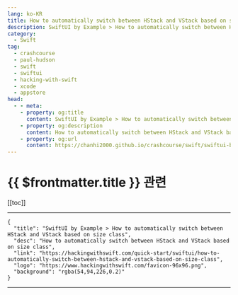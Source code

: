 ```yaml
---
lang: ko-KR
title: How to automatically switch between HStack and VStack based on size class
description: SwiftUI by Example > How to automatically switch between HStack and VStack based on size class
category:
  - Swift
tag: 
  - crashcourse
  - paul-hudson
  - swift
  - swiftui
  - hacking-with-swift
  - xcode
  - appstore
head:
  - - meta:
    - property: og:title
      content: SwiftUI by Example > How to automatically switch between HStack and VStack based on size class
    - property: og:description
      content: How to automatically switch between HStack and VStack based on size class
    - property: og:url
      content: https://chanhi2000.github.io/crashcourse/swift/swiftui-by-example/05-stacks-grids-scrollviews/how-to-automatically-switch-between-hstack-and-vstack-based-on-size-class.html
---
```


# {{ $frontmatter.title }} 관련

[[toc]]

---

```component VPCard
{
  "title": "SwiftUI by Example > How to automatically switch between HStack and VStack based on size class",
  "desc": "How to automatically switch between HStack and VStack based on size class",
  "link": "https://hackingwithswift.com/quick-start/swiftui/how-to-automatically-switch-between-hstack-and-vstack-based-on-size-class",
  "logo": "https://www.hackingwithswift.com/favicon-96x96.png",
  "background": "rgba(54,94,226,0.2)"
}
```

---

<TagLinks />